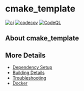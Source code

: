 # cmake_template

[![ci](https://github.com/ricardobuuueno/cmake_template/actions/workflows/ci.yml/badge.svg)](https://github.com/ricardobuuueno/cmake_template/actions/workflows/ci.yml)
[![codecov](https://codecov.io/gh/ricardobuuueno/cmake_template/branch/main/graph/badge.svg)](https://codecov.io/gh/ricardobuuueno/cmake_template)
[![CodeQL](https://github.com/ricardobuuueno/cmake_template/actions/workflows/codeql-analysis.yml/badge.svg)](https://github.com/ricardobuuueno/cmake_template/actions/workflows/codeql-analysis.yml)

## About cmake_template



## More Details

 * [Dependency Setup](README_dependencies.md)
 * [Building Details](README_building.md)
 * [Troubleshooting](README_troubleshooting.md)
 * [Docker](README_docker.md)
